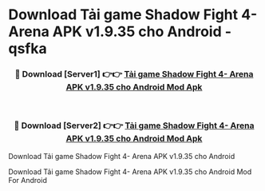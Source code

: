 # Download Tải game Shadow Fight 4- Arena APK v1.9.35 cho Android - qsfka


<div align="center">
<h3>🔴 Download [Server1] 👉👉 <a href="https://apk-comot.site?title=Tải_game_Shadow_Fight_4-_Arena_APK_v1.9.35_cho_Android">Tải game Shadow Fight 4- Arena APK v1.9.35 cho Android Mod Apk</a></h3><br>
<h3>🔴 Download [Server2] 👉👉 <a href="https://apk-comot.site?title=Tải_game_Shadow_Fight_4-_Arena_APK_v1.9.35_cho_Android">Tải game Shadow Fight 4- Arena APK v1.9.35 cho Android Mod Apk</a></h3>
</div>



Download Tải game Shadow Fight 4- Arena APK v1.9.35 cho Android 

Download Tải game Shadow Fight 4- Arena APK v1.9.35 cho Android Mod For Android
